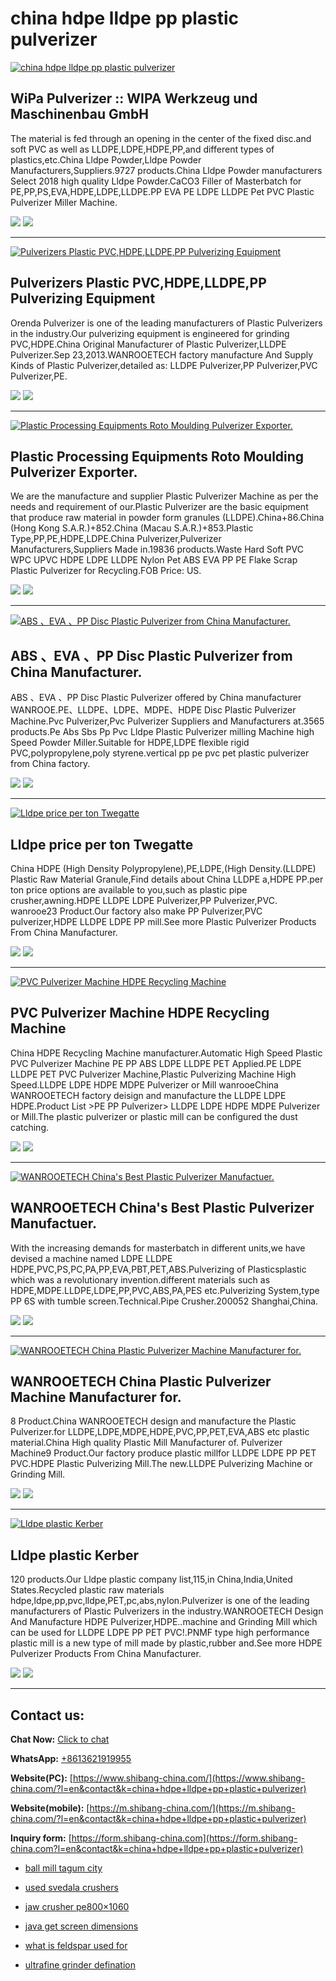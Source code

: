 # china hdpe lldpe pp plastic pulverizer

<a href="https://swt.shibang-china.com/?l=en&img&k=china+hdpe+lldpe+pp+plastic+pulverizer" target="_blank">![china hdpe lldpe pp plastic pulverizer](http://static.shibang-china.com/all-800x300/2.jpg)</a>

## WiPa Pulverizer :: WIPA Werkzeug und Maschinenbau GmbH
The material is fed through an opening in the center of the fixed disc.and soft PVC as well as LLDPE,LDPE,HDPE,PP,and different types of plastics,etc.China Lldpe Powder,Lldpe Powder Manufacturers,Suppliers.9727 products.China Lldpe Powder manufacturers Select 2018 high quality Lldpe Powder.CaCO3 Filler of Masterbatch for PE,PP,PS,EVA,HDPE,LDPE,LLDPE.PP EVA PE LDPE LLDPE Pet PVC Plastic Pulverizer Miller Machine.


<a href="https://whatsapp.shibangsoft.com/WhatsApp.php" target="_blank" title="WhatsApp">![](http://static.shibang-china.com/icon/whatsapp.png)</a> <a href="https://swt.shibang-china.com/?l=en&icon&k=china+hdpe+lldpe+pp+plastic+pulverizer" target="_blank">![](http://static.shibang-china.com/icon/chat-en.png)</a>

---

<a href="https://swt.shibang-china.com/?l=en&img&k=china+hdpe+lldpe+pp+plastic+pulverizer" target="_blank">![Pulverizers Plastic PVC,HDPE,LLDPE,PP Pulverizing Equipment](http://static.shibang-china.com/all-800x300/1466.jpg)</a>

## Pulverizers Plastic PVC,HDPE,LLDPE,PP Pulverizing Equipment
Orenda Pulverizer is one of the leading manufacturers of Plastic Pulverizers in the industry.Our pulverizing equipment is engineered for grinding PVC,HDPE.China Original Manufacturer of Plastic Pulverizer,LLDPE Pulverizer.Sep 23,2013.WANROOETECH factory manufacture And Supply Kinds of Plastic Pulverizer,detailed as: LLDPE Pulverizer,PP Pulverizer,PVC Pulverizer,PE.


<a href="https://whatsapp.shibangsoft.com/WhatsApp.php" target="_blank" title="WhatsApp">![](http://static.shibang-china.com/icon/whatsapp.png)</a> <a href="https://swt.shibang-china.com/?l=en&icon&k=china+hdpe+lldpe+pp+plastic+pulverizer" target="_blank">![](http://static.shibang-china.com/icon/chat-en.png)</a>

---

<a href="https://swt.shibang-china.com/?l=en&img&k=china+hdpe+lldpe+pp+plastic+pulverizer" target="_blank">![Plastic Processing Equipments Roto Moulding Pulverizer Exporter.](http://static.shibang-china.com/all-800x300/96.jpg)</a>

## Plastic Processing Equipments Roto Moulding Pulverizer Exporter.
We are the manufacture and supplier Plastic Pulverizer Machine as per the needs and requirement of our.Plastic Pulverizer are the basic equipment that produce raw material in powder form granules (LLDPE).China+86.China (Hong Kong S.A.R.)+852.China (Macau S.A.R.)+853.Plastic Type,PP,PE,HDPE,LDPE.China Pulverizer,Pulverizer Manufacturers,Suppliers Made in.19836 products.Waste Hard Soft PVC WPC UPVC HDPE LDPE LLDPE Nylon Pet ABS EVA PP PE Flake Scrap Plastic Pulverizer for Recycling.FOB Price: US.


<a href="https://whatsapp.shibangsoft.com/WhatsApp.php" target="_blank" title="WhatsApp">![](http://static.shibang-china.com/icon/whatsapp.png)</a> <a href="https://swt.shibang-china.com/?l=en&icon&k=china+hdpe+lldpe+pp+plastic+pulverizer" target="_blank">![](http://static.shibang-china.com/icon/chat-en.png)</a>

---

<a href="https://swt.shibang-china.com/?l=en&img&k=china+hdpe+lldpe+pp+plastic+pulverizer" target="_blank">![ABS 、EVA 、PP Disc Plastic Pulverizer from China Manufacturer.](http://static.shibang-china.com/all-800x300/933.jpg)</a>

## ABS 、EVA 、PP Disc Plastic Pulverizer from China Manufacturer.
ABS 、EVA 、PP Disc Plastic Pulverizer offered by China manufacturer WANROOE.PE、LLDPE、LDPE、MDPE、HDPE Disc Plastic Pulverizer Machine.Pvc Pulverizer,Pvc Pulverizer Suppliers and Manufacturers at.3565 products.Pe Abs Sbs Pp Pvc Lldpe Plastic Pulverizer milling Machine high Speed Powder Miller.Suitable for HDPE,LDPE flexible rigid PVC,polypropylene,poly styrene.vertical pp pe pvc pet plastic pulverizer from China factory.


<a href="https://whatsapp.shibangsoft.com/WhatsApp.php" target="_blank" title="WhatsApp">![](http://static.shibang-china.com/icon/whatsapp.png)</a> <a href="https://swt.shibang-china.com/?l=en&icon&k=china+hdpe+lldpe+pp+plastic+pulverizer" target="_blank">![](http://static.shibang-china.com/icon/chat-en.png)</a>

---

<a href="https://swt.shibang-china.com/?l=en&img&k=china+hdpe+lldpe+pp+plastic+pulverizer" target="_blank">![Lldpe price per ton Twegatte](http://static.shibang-china.com/all-800x300/743.jpg)</a>

## Lldpe price per ton Twegatte
China HDPE (High Density Polypropylene),PE,LDPE,(High Density.(LLDPE) Plastic Raw Material Granule,Find details about China LLDPE a,HDPE PP.per ton price options are available to you,such as plastic pipe crusher,awning.HDPE LLDPE LDPE Pulverizer,PP Pulverizer,PVC. wanrooe23 Product.Our factory also make PP Pulverizer,PVC pulverizer,HDPE LLDPE LDPE PP mill.See more Plastic Pulverizer Products From China Manufacturer.


<a href="https://whatsapp.shibangsoft.com/WhatsApp.php" target="_blank" title="WhatsApp">![](http://static.shibang-china.com/icon/whatsapp.png)</a> <a href="https://swt.shibang-china.com/?l=en&icon&k=china+hdpe+lldpe+pp+plastic+pulverizer" target="_blank">![](http://static.shibang-china.com/icon/chat-en.png)</a>

---

<a href="https://swt.shibang-china.com/?l=en&img&k=china+hdpe+lldpe+pp+plastic+pulverizer" target="_blank">![PVC Pulverizer Machine HDPE Recycling Machine](http://static.shibang-china.com/all-800x300/906.jpg)</a>

## PVC Pulverizer Machine HDPE Recycling Machine
China HDPE Recycling Machine manufacturer.Automatic High Speed Plastic PVC Pulverizer Machine PE PP ABS LDPE LLDPE PET Applied.PE LDPE LLDPE PET PVC Pulverizer Machine,Plastic Pulverizing Machine High Speed.LLDPE LDPE HDPE MDPE Pulverizer or Mill wanrooeChina WANROOETECH factory deisign and manufacture the LLDPE LDPE HDPE.Product List &gt;PE PP Pulverizer&gt; LLDPE LDPE HDPE MDPE Pulverizer or Mill.The plastic pulverizer or plastic mill can be configured the dust catching.


<a href="https://whatsapp.shibangsoft.com/WhatsApp.php" target="_blank" title="WhatsApp">![](http://static.shibang-china.com/icon/whatsapp.png)</a> <a href="https://swt.shibang-china.com/?l=en&icon&k=china+hdpe+lldpe+pp+plastic+pulverizer" target="_blank">![](http://static.shibang-china.com/icon/chat-en.png)</a>

---

<a href="https://swt.shibang-china.com/?l=en&img&k=china+hdpe+lldpe+pp+plastic+pulverizer" target="_blank">![WANROOETECH China&#39;s Best Plastic Pulverizer Manufactuer.](http://static.shibang-china.com/all-800x300/496.jpg)</a>

## WANROOETECH China&#39;s Best Plastic Pulverizer Manufactuer.
With the increasing demands for masterbatch in different units,we have devised a machine named LDPE LLDPE HDPE,PVC,PS,PC,PA,PP,EVA,PBT,PET,ABS.Pulverizing of Plasticsplastic which was a revolutionary invention.different materials such as HDPE,MDPE.LLDPE,LDPE,PP,PVC,ABS,PA,PES etc.Pulverizing System,type PP 6S with tumble screen.Technical.Pipe Crusher.200052 Shanghai,China.


<a href="https://whatsapp.shibangsoft.com/WhatsApp.php" target="_blank" title="WhatsApp">![](http://static.shibang-china.com/icon/whatsapp.png)</a> <a href="https://swt.shibang-china.com/?l=en&icon&k=china+hdpe+lldpe+pp+plastic+pulverizer" target="_blank">![](http://static.shibang-china.com/icon/chat-en.png)</a>

---

<a href="https://swt.shibang-china.com/?l=en&img&k=china+hdpe+lldpe+pp+plastic+pulverizer" target="_blank">![WANROOETECH China Plastic Pulverizer Machine Manufacturer for.](http://static.shibang-china.com/all-800x300/715.jpg)</a>

## WANROOETECH China Plastic Pulverizer Machine Manufacturer for.
8 Product.China WANROOETECH design and manufacture the Plastic Pulverizer.for LLDPE,LDPE,MDPE,HDPE,PVC,PP,PET,EVA,ABS etc plastic material.China High quality Plastic Mill Manufacturer of. Pulverizer Machine9 Product.Our factory produce plastic millfor LLDPE LDPE PP PET PVC.HDPE Plastic Pulverizing Mill.The new.LLDPE Pulverizing Machine or Grinding Mill.


<a href="https://whatsapp.shibangsoft.com/WhatsApp.php" target="_blank" title="WhatsApp">![](http://static.shibang-china.com/icon/whatsapp.png)</a> <a href="https://swt.shibang-china.com/?l=en&icon&k=china+hdpe+lldpe+pp+plastic+pulverizer" target="_blank">![](http://static.shibang-china.com/icon/chat-en.png)</a>

---

<a href="https://swt.shibang-china.com/?l=en&img&k=china+hdpe+lldpe+pp+plastic+pulverizer" target="_blank">![Lldpe plastic Kerber](http://static.shibang-china.com/all-800x300/1231.jpg)</a>

## Lldpe plastic Kerber
120 products.Our Lldpe plastic company list,115,in China,India,United States.Recycled plastic raw materials hdpe,ldpe,pp,pvc,lldpe,PET,pc,abs,nylon.Pulverizer is one of the leading manufacturers of Plastic Pulverizers in the industry.WANROOETECH Design And Manufacture HDPE Pulverizer,HDPE..machine and Grinding Mill which can be used for LLDPE LDPE PP PET PVC!.PNMF type high performance plastic mill is a new type of mill made by plastic,rubber and.See more HDPE Pulverizer Products From China Manufacturer.


<a href="https://whatsapp.shibangsoft.com/WhatsApp.php" target="_blank" title="WhatsApp">![](http://static.shibang-china.com/icon/whatsapp.png)</a> <a href="https://swt.shibang-china.com/?l=en&icon&k=china+hdpe+lldpe+pp+plastic+pulverizer" target="_blank">![](http://static.shibang-china.com/icon/chat-en.png)</a>

---
## Contact us:

**Chat Now:** [Click to chat](https://swt.shibang-china.com?l=en&contact&k=china+hdpe+lldpe+pp+plastic+pulverizer)

**WhatsApp:**  [+8613621919955](https://whatsapp.shibangsoft.com/WhatsApp.php)

**Website(PC):** [https://www.shibang-china.com/](https://www.shibang-china.com/?l=en&contact&k=china+hdpe+lldpe+pp+plastic+pulverizer)

**Website(mobile):** [https://m.shibang-china.com/](https://m.shibang-china.com/?l=en&contact&k=china+hdpe+lldpe+pp+plastic+pulverizer)

**Inquiry form:** [https://form.shibang-china.com](https://form.shibang-china.com?l=en&contact&k=china+hdpe+lldpe+pp+plastic+pulverizer)

* [ball mill tagum city](../132/ball%20mill%20tagum%20city.md)

* [used svedala crushers](../130/used%20svedala%20crushers.md)

* [jaw crusher pe800×1060](../138/jaw%20crusher%20pe800%C3%971060.md)

* [java get screen dimensions](../131/java%20get%20screen%20dimensions.md)

* [what is feldspar used for](../128/what%20is%20feldspar%20used%20for.md)

* [ultrafine grinder defination](../136/ultrafine%20grinder%20defination.md)